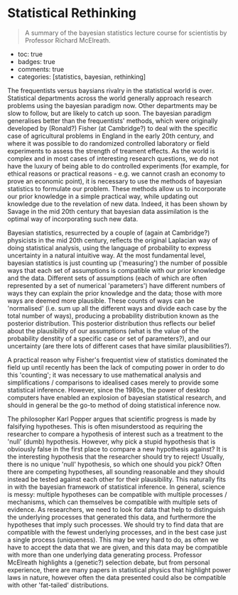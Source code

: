 # Statistical Rethinking
> A summary of the bayesian statistics lecture course for scientistis by Professor Richard McElreath.

- toc: true 
- badges: true
- comments: true
- categories: [statistics, bayesian, rethinking]
<!-- - image: images/chart-preview.png -->

The frequentists versus baysians rivalry in the statistical world is over.  Statistical departments across the world generally approach research problems using the bayesian paradigm now.  Other departments may be slow to follow, but are likely to catch up soon.  The bayesian paradigm generalises better than the frequentists' methods, which were originally developed by (Ronald?) Fisher (at Cambridge?) to deal with the specific case of agricultural problems in England in the early 20th century, and where it was possible to do randomized controlled laboratory or field experiments to assess the strength of treament effects.  As the world is complex and in most cases of interesting research questions, we do not have the luxury of being able to do controlled experiments (for example, for ethical reasons or practical reasons - e.g. we cannot crash an economy to prove an economic point), it is necessary to use the methods of bayesian statistics to formulate our problem.  These methods allow us to incorporate our prior knowledge in a simple practical way, while updating out knowledge due to the revelation of new data.  Indeed, it has been shown by Savage in the mid 20th century that bayesian data assimilation is the optimal way of incorporating such new data.  

Bayesian statistics, resurrected by a couple of (again at Cambridge?) physicists in the mid 20th century, reflects the original Laplacian way of doing statistical analysis, using the language of probability to express uncertainty in a natural intuitive way.  At the most fundamental level, bayesian statistics is just counting up ('measuring') the number of possible ways that each set of assumptions is compatible with our prior knowledge and the data.  Different sets of assumptions (each of which are often represented by a set of numerical 'parameters') have different numbers of ways they can explain the prior knowledge and the data; those with more ways are deemed more plausible.  These counts of ways can be 'normalised' (i.e. sum up all the different ways and divide each case by the total number of ways), producing a probability distribution known as the posterior distribution.  This posterior distribution thus reflects our belief about the plausibility of our assumptions (what is the value of the probability denstity of a specific case or set of parameters?), and our uncertainty (are there lots of different cases that have similar plausibilities?).

A practical reason why Fisher's frequentist view of statistics dominated the field up until recently has been the lack of computing power in order to do this 'counting'; it was necessary to use mathematical analysis and simplifications / comparisons to idealised cases merely to provide some statistical inference.  However, since the 1980s, the power of desktop computers have enabled an explosion of bayesian statistical research, and should in general be the go-to method of doing statistical inference now.

The philosopher Karl Popper  argues that scientific progress is made by falsifying hypotheses.  This is often misunderstood as requiring the researcher to compare a hypothesis of interest such as a treatment to the 'null' (dumb) hypothesis.  However, why pick a stupid hypothesis that is obviously false in the first place to compare a new hypothesis against?  It is the interesting hypothesis that the researcher should try to reject!  Usually, there is no unique 'null' hypothesis, so which one should you pick?  Often there are competing hypotheses, all sounding reasonable and they should instead be tested against each other for their plausibility.  This naturally fits in with the bayesian framework of statistical inference.  In general, science is messy: multiple hypotheses can be compatible with multiple processes / mechanisms, which can themselves be compatible with multiple sets of evidence.  As researchers, we need to look for data that help to distinguish the underlying processes that generated this data, and furthermore the hypotheses that imply such processes.  We should try to find data that are compatible with the fewest underlying processes, and in the best case just a single process (uniqueness).  This may be very hard to do, as often we have to accept the data that we are given, and this data may be compatible with more than one underlying data generating process.  Professor McElreath highlights a (genetic?) selection debate, but from personal experience, there are many papers in statistical physics that highlight power laws in nature, however often the data presented could also be compatible with other 'fat-tailed' distributions.